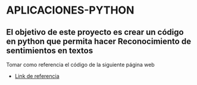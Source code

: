 # APLICACIONES-PYTHON

##  El objetivo de este proyecto es crear un código en python que permita hacer Reconocimiento de sentimientos en textos 
Tomar como referencia el código de la siguiente página web

* [Link de referencia](https://inteligencia-artificial.dev/sentimientos-textos-python/) 

